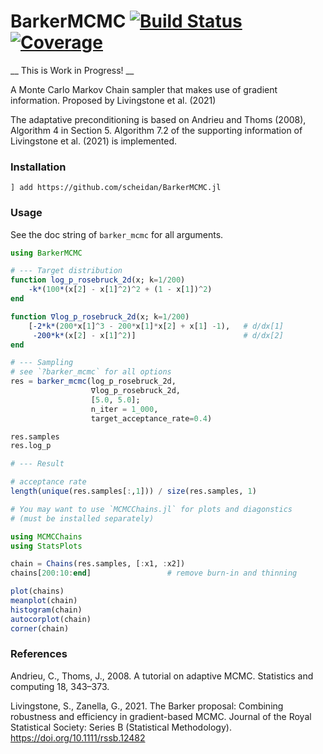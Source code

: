 # BarkerMCMC [![Build Status](https://github.com/scheidan/BarkerMCMC.jl/actions/workflows/CI.yml/badge.svg?branch=main)](https://github.com/scheidan/BarkerMCMC.jl/actions/workflows/CI.yml?query=branch%3Amain) [![Coverage](https://codecov.io/gh/scheidan/BarkerMCMC.jl/branch/main/graph/badge.svg)](https://codecov.io/gh/scheidan/BarkerMCMC.jl)


__ This is Work in Progress! __

A Monte Carlo Markov Chain sampler that makes use of gradient
information. Proposed by Livingstone et al. (2021)

The adaptative preconditioning is based on Andrieu and Thoms (2008),
Algorithm 4 in Section 5. Algorithm 7.2 of the supporting information
of Livingstone et al. (2021) is implemented.

### Installation

`] add https://github.com/scheidan/BarkerMCMC.jl`

### Usage

See the doc string of `barker_mcmc` for all arguments.

```Julia
using BarkerMCMC

# --- Target distribution
function log_p_rosebruck_2d(x; k=1/200)
    -k*(100*(x[2] - x[1]^2)^2 + (1 - x[1])^2)
end

function ∇log_p_rosebruck_2d(x; k=1/200)
    [-2*k*(200*x[1]^3 - 200*x[1]*x[2] + x[1] -1),   # d/dx[1]
     -200*k*(x[2] - x[1]^2)]                        # d/dx[2]
end

# --- Sampling
# see `?barker_mcmc` for all options
res = barker_mcmc(log_p_rosebruck_2d,
                  ∇log_p_rosebruck_2d,
                  [5.0, 5.0];
                  n_iter = 1_000,
                  target_acceptance_rate=0.4)

res.samples
res.log_p

# --- Result

# acceptance rate
length(unique(res.samples[:,1])) / size(res.samples, 1)

# You may want to use `MCMCChains.jl` for plots and diagonstics
# (must be installed separately)

using MCMCChains
using StatsPlots

chain = Chains(res.samples, [:x1, :x2])
chains[200:10:end]                 # remove burn-in and thinning

plot(chains)
meanplot(chain)
histogram(chain)
autocorplot(chain)
corner(chain)
```


### References

Andrieu, C., Thoms, J., 2008. A tutorial on adaptive MCMC. Statistics and computing 18, 343–373.

Livingstone, S., Zanella, G., 2021. The Barker proposal: Combining robustness and efficiency in gradient-based MCMC. Journal of the Royal Statistical Society: Series B (Statistical Methodology). https://doi.org/10.1111/rssb.12482
